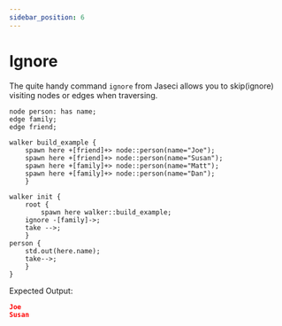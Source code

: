```yaml
---
sidebar_position: 6
---
```


# Ignore

The quite handy command `ignore` from Jaseci allows you to skip(ignore) visiting nodes or edges when traversing.


```jac
node person: has name;
edge family;
edge friend;

walker build_example {
    spawn here +[friend]+> node::person(name="Joe");
    spawn here +[friend]+> node::person(name="Susan");
    spawn here +[family]+> node::person(name="Matt");
    spawn here +[family]+> node::person(name="Dan");
    }

walker init {
    root {
        spawn here walker::build_example;
    ignore -[family]->;
    take -->;
    }
person {
    std.out(here.name);
    take-->;
    }
}
```

Expected Output:

```json
Joe
Susan
```